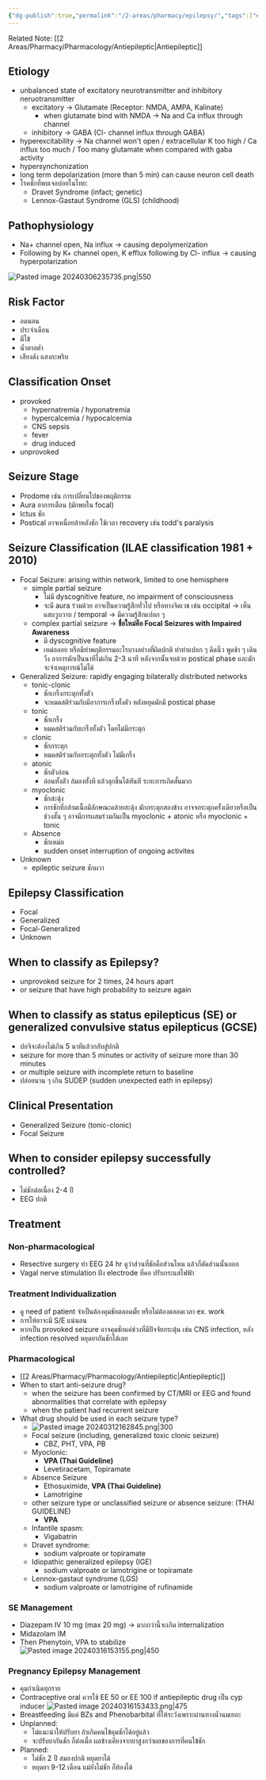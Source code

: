 ```yaml
---
{"dg-publish":true,"permalink":"/2-areas/pharmacy/epilepsy/","tags":["#neurology"],"created":"2023-11-12T11:38:52.270+07:00","updated":"2025-10-06T19:46:30.261+07:00"}
---
```





Related Note: [[2 Areas/Pharmacy/Pharmacology/Antiepileptic\|Antiepileptic]]
## Etiology
- unbalanced state of excitatory neurotransmitter and inhibitory neruotransmitter
	- excitatory -> Glutamate (Receptor: NMDA, AMPA, Kalinate)
		- when glutamate bind with NMDA -> Na and Ca influx through channel
	- inhibitory -> GABA (Cl- channel influx through GABA)
- hyperexcitability -> Na channel won't open / extracellular K too high / Ca influx too much / Too many glutamate when compared with gaba activity
- hypersynchonization
- long term depolarization (more than 5 min) can cause neuron cell death
- โรคชักที่พบเจอบ่อยในไทย:
	- Dravet Syndrome (infact; genetic)
	- Lennox-Gastaut Syndrome (GLS) (childhood)

## Pathophysiology
- Na+ channel open, Na influx -> causing depolymerization
- Following by K+ channel open, K efflux following by Cl- influx -> causing hyperpolarization

![Pasted image 20240306235735.png|550](/img/user/3%20Resources/Attachment/Pasted%20image%2020240306235735.png)
## Risk Factor
- อดนอน
- ประจำเดือน
- มีไข้
- น้ำตาลต่ำ
- เสียงดัง แสงกะพริบ

## Classification Onset
- provoked
	- hypernatremia / hyponatremia
	- hypercalcemia / hypocalcemia
	- CNS sepsis
	- fever
	- drug induced
- unprovoked
## Seizure Stage
- Prodome เช่น การเปลี่ยนไปของพฤติกรรม
- Aura อาการเตือน (มักพบใน focal)
- Ictus ชัก
- Postical อาจเหนื่อยล้าหลังชัก ใช้เวลา recovery เช่น todd's paralysis
## Seizure Classification (ILAE classification 1981 + 2010)
- Focal Seizure: arising within network, limited to one hemisphere
	- simple partial seizure 
		- ไม่มี dyscognitive feature, no impairment of consciousness
		- จะมี aura ร่วมด้วย อาจเป็นความรู้สึกทั่วไป หรือทางจิตเวช เช่น occipital -> เห็นแสบวูบวาบ / temporal -> มีความรู้สึกแปลก ๆ
	- complex partial seizure -> **ชื่อใหม่คือ Focal Seizures with Impaired Awareness**
		- มี dyscognitive feature
		- เหม่อลอย หรือมีทำพฤติกรรมอะไรบางอย่างที่ผิดปกติ ทำท่าแปลก ๆ ดีดนิ้ว พูดช้า ๆ เดินวิ่ง อาการมักเป็นนาทีไม่เกิน 2-3 นาที หลังจากนั้นจบด้วย postical phase และมักจะจำเหตุการณ์ไม่ได้
- Generalized Seizure: rapidly engaging bilaterally distributed networks
	- tonic-clonic 
		- ชักเกร็งกระตุกทั้งตัว
		- จะหมดสติร่วมกับมีอาการเกร็งทั้งตัว หลังหยุดมักมี postical phase
	- tonic 
		- ชักเกร็ง
		- หมดสติร่วมกับเกร็งทั้งตัว โดยไม่มีกระตุก
	- clonic 
		- ชักกระตุก
		- หมดสติร่วมกับกระตุกทั้งตัว ไม่มีเกร็ง
	- atonic 
		- ชักตัวอ่อน
		- อ่อนทั้งตัว ล้มลงทั้งที แล้วลุกขึ้นได้ทันที ระยะการเกิดสั้นมาก
	- myoclonic 
		- ชักสะดุ้ง
		- การชักที่กล้ามเนื้อมีลักษณะคล้ายสะดุ้ง มักกระตุกสองข้าง อาจจกระตุกครั้งเดียวหรือเป็นช่วงสั้น ๆ อาจมีการผสมร่วมกันเป็น myoclonic + atonic หรือ myoclonic + tonic
	- Absence 
		- ชักเหม่อ
		- sudden onset interruption of ongoing activites
- Unknown
	- epileptic seizure ชักผวา

## Epilepsy Classification
- Focal 
- Generalized
- Focal-Generalized
- Unknown
## When to classify as Epilepsy?
- unprovoked seizure for 2 times, 24 hours apart
- or seizure that have high probability to seizure again

## When to classify as status epilepticus (SE) or generalized convulsive status epilepticus (GCSE)
- ปกจิจะต้องไม่เกิน 5 นาทีแล้วกลับสู่ปกติ
- seizure for more than 5 minutes or activity of seizure more than 30 minutes
- or multiple seizure with incomplete return to baseline
- ปล่อยนาน ๆ เกิน SUDEP (sudden unexpected eath in epilepsy)


## Clinical Presentation
- Generalized Seizure (tonic-clonic)
- Focal Seizure


## When to consider epilepsy successfully controlled?
- ไม่ชักต่อเนื่อง 2-4 ปี
- EEG ปกติ
## Treatment

### Non-pharmacological
- Resective surgery ทำ EEG 24 hr ดูว่าส่วนที่ชักคือส่วนไหน แล้วก็ตัดส่วนนั้นออก
- Vagal nerve stimulation ฝัง electrode ที่คอ ปรับกระแสไฟฟ้า

### Treatment Individualization
- ดู need of patient จำเป็นต้องคุมชักตลอดมั้ย หรือไม่ต้องตลอดเวลา ex. work
- การให้ยาจะมี S/E แน่นอน
- หากเป็น provoked seizure อาจคุมชักแค่ช่วงที่มีปัจจัยกระตุ้น เช่น CNS infection, หลัง infection resolved หยุดยากันชักได้เลย


### Pharmacological
- [[2 Areas/Pharmacy/Pharmacology/Antiepileptic\|Antiepileptic]]
- When to start anti-seizure drug?
	- when the seizure has been confirmed by CT/MRI or EEG and found abnormalities that correlate with epilepsy
	- when the patient had recurrent seizure
- What drug should be used in each seizure type?
	- ![Pasted image 20240312162845.png|300](/img/user/3%20Resources/Attachment/Pasted%20image%2020240312162845.png)
	- Focal seizure (including, generalized toxic clonic seizure)
		- CBZ, PHT, VPA, PB
	- Myoclonic:
		- **VPA (Thai Guideline)**
		- Levetiracetam, Topiramate
	- Absence Seizure
		- Ethosuximide, **VPA (Thai Guideline)**
		- Lamotrigine
	- other seizure type or unclassified seizure or absence seizure: (THAI GUIDELINE)
		- **VPA**
	- Infantile spasm: 
		- Vigabatrin
	- Dravet syndrome: 
		- sodium valproate or topiramate
	- Idiopathic generalized epilepsy (IGE)
		- sodium valproate or lamotrigine or topiramate
	- Lennox-gastaut syndrome (LGS)
		- sodium valproate or lamotrigine of rufinamide

### SE Management
- Diazepam IV 10 mg (max 20 mg) -> มากกว่านี้จะเกิด internalization
- Midazolam IM
- Then Phenytoin, VPA to stabilize
![Pasted image 20240316153155.png|450](/img/user/3%20Resources/Attachment/Pasted%20image%2020240316153155.png)

### Pregnancy Epilepsy Management
- คุมกำเนิดทุกราย
- Contraceptive oral ควรใช้ EE 50 or EE 100 if antiepileptic drug เป็น cyp inducer
![Pasted image 20240316153433.png|475](/img/user/3%20Resources/Attachment/Pasted%20image%2020240316153433.png)
- Breastfeeding มีแค่ BZs and Phenobarbital ที่ให้ระวังเพราะผ่านทางน้ำนมเยอะ
- Unplanned:
	- ไม่แนะนำให้ปรับยา ถ้าเกิดคนไข้คุมชักได้อยู่แล้ว
	- จะปรับยากันชัก ก็ต่อเมื่อ ผลข้างเคียงจากยาสูงกว่าผลของการที่คนไข้ชัก
- Planned:
	- ไม่ชัก 2 ปี สมองปกติ หยุดยาได้
	- หยุดยา 9-12 เดือน แม่ยังไม่ชัก ก็ท้องได้
